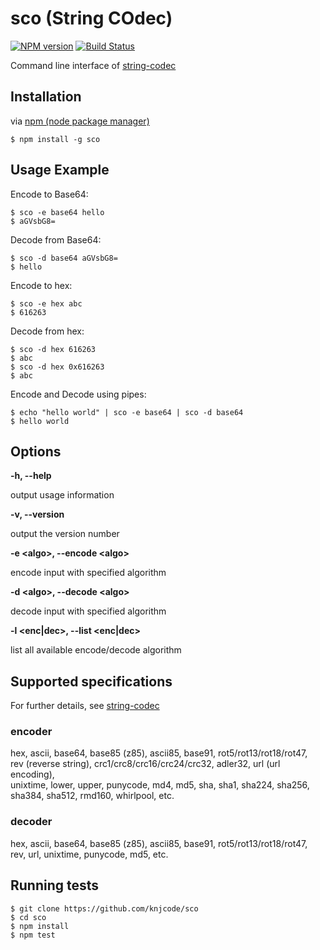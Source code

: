 # sco (String COdec)

[![NPM version][npm-image]][npm-url] [![Build Status][travis-image]][travis-url]

Command line interface of [string-codec]

## Installation

via [npm (node package manager)](http://github.com/npm/npm)

    $ npm install -g sco

## Usage Example

Encode to Base64:

    $ sco -e base64 hello
    $ aGVsbG8=

Decode from Base64:

    $ sco -d base64 aGVsbG8=
    $ hello

Encode to hex:

    $ sco -e hex abc
    $ 616263

Decode from hex:

    $ sco -d hex 616263
    $ abc
    $ sco -d hex 0x616263
    $ abc

Encode and Decode using pipes:

    $ echo "hello world" | sco -e base64 | sco -d base64
    $ hello world

## Options

__-h, --help__

output usage information

__-v, --version__

output the version number

__-e &lt;algo&gt;, --encode &lt;algo&gt;__

encode input with specified algorithm

__-d &lt;algo&gt;, --decode &lt;algo&gt;__

decode input with specified algorithm

__-l &lt;enc|dec&gt;, --list &lt;enc|dec&gt;__

list all available encode/decode algorithm

## Supported specifications

For further details, see [string-codec]

### encoder

hex, ascii, base64, base85 (z85), ascii85, base91, rot5/rot13/rot18/rot47,  
rev (reverse string), crc1/crc8/crc16/crc24/crc32, adler32, url (url encoding),  
unixtime, lower, upper, punycode, md4, md5, sha, sha1, sha224, sha256,  
sha384, sha512, rmd160, whirlpool, etc.

### decoder

hex, ascii, base64, base85 (z85), ascii85, base91,  rot5/rot13/rot18/rot47,  
rev, url, unixtime, punycode, md5, etc.

## Running tests

    $ git clone https://github.com/knjcode/sco
    $ cd sco
    $ npm install
    $ npm test

[string-codec]: https://github.com/knjcode/string-codec
[npm-url]: https://npmjs.org/package/sco
[npm-image]: https://badge.fury.io/js/sco.svg
[travis-url]: https://travis-ci.org/knjcode/sco
[travis-image]: https://travis-ci.org/knjcode/sco.svg?branch=master
